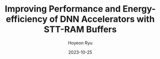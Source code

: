 ---
layout: publication_info  # FIXED! DO NOT CHANGE!
author: "Hoyeon Ryu"   # your name (do not specify the publication authors, please specify publication authors at "pub_authors")
title:  "Improving Performance and Energy-efficiency of DNN Accelerators with STT-RAM Buffers"  # publication title
date:   2023-10-25  # publication date (not the blog posting date...)

description: |  # provide a brief explanation of your work!
    TBD

params:
    pub_authors:  # publication authors
        - "/members/gwangeun_byeon"    # if you have author URL in this website, specify the author using the URL
        - "/members/seongwook_kim"
        - "/members/seokin_hong"

    pub_venue: "2023 20th International SoC Design Conference (ISOCC)"  # full venue name (conference and journal name)

    pub_url: https://ieeexplore.ieee.org/abstract/document/10396473  # URL to get access to the publication (comment this line if you don't have publicaiton URL)
    pub_thumbnail: "thumbnail.png"  # image of the thumbnail (comment this line if you don't have any thumbnail to reveal)

    pub_abstract: |  # abstract of your publication
        DNN inference on mobile and edge devices is challenging due to high computational and storage demands. To accelerate the inference on these devices, various DNN accelerators have been proposed. In these accelerators, the on-chip buffers occupy a significant portion of the chip area because they need to be large enough to minimize the off-chip memory accesses and usually implemented with SRAM cells. This paper presents a DNN accelerator that utilizes Spin-Transfer Torque RAM (STTRAM) to build large buffers with a low area budget. By exploiting the access patterns of activations and weights in DNN inference, we optimize the STT-RAM to have short write latency and low write power. Experimental results show that the buffers implemented with optimized STT-RAM significantly boost the performance and energy efficiency of the DNN accelerators.

    pub_keywords:  # keywords of your publication
        - TBD

    # Publication Classes: choose one of the class specified below (see more details at "config.yaml")
    #   - ACC : Accelerator
    #   - MS  : Memory System
    #   - CA  : Computer Architecture
    #   - OS  : Operating Systems
    #   - NDP : Near Data Processing / Processing In Memory
    pub_class: "MS"  # choose any class of the publication
---